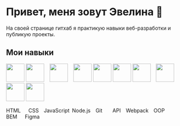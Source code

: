 # Привет, меня зовут Эвелина 👋

На своей странице гитхаб я практикую навыки веб-разработки и публикую проекты.

## Мои навыки
<p float="left">
  <img src="https://cdn.icon-icons.com/icons2/1488/PNG/512/5352-html5_102567.png" width="50px">  
  <img src="https://cdn.icon-icons.com/icons2/1488/PNG/512/5351-css3_102605.png" width="50px">
  &ensp;
  <img src="https://cdn.icon-icons.com/icons2/2108/PNG/512/javascript_icon_130900.png" width="50px">
  &ensp;
  <img src="https://cdn.icon-icons.com/icons2/3207/PNG/512/node_icon_196185.png" width="50px">
  <img src="https://cdn.icon-icons.com/icons2/2107/PNG/512/file_type_git_icon_130581.png" width="50px">
  <img src="https://cdn.icon-icons.com/icons2/2248/PNG/512/api_icon_135949.png" width="50px">
  <img src="https://cdn.icon-icons.com/icons2/2415/PNG/512/webpack_original_logo_icon_146300.png" width="50px">
  &ensp;
  <img src="https://cdn.icon-icons.com/icons2/1859/PNG/512/programming_117944.png" width="50px">
  &ensp;
  <img src="https://cdn.icon-icons.com/icons2/2148/PNG/512/bem_icon_132559.png" width="50px">
  <img src="https://cdn.icon-icons.com/icons2/2429/PNG/512/figma_logo_icon_147289.png" width="50px">
</p>
HTML&emsp;&ensp;CSS&emsp;JavaScript&ensp;Node.js&emsp;Git&emsp;&emsp;API&emsp;Webpack&emsp;OOP&emsp;&ensp;BEM&emsp;&ensp;Figma
